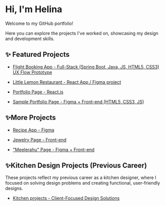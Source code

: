 # Hi, I'm Helina 

Welcome to my GitHub portfolio! 

Here you can explore the projects I've worked on, showcasing my design and development skills.

## ✨ Featured Projects
  
- [Flight Booking App - Full-Stack (Spring Boot, Java, JS, HTML5, CSS3)  UX Flow Prototype](https://github.com/HelinaJarvesaar/myFlightBookingApp.git)

- [Little Lemon Restaurant  - React App / Figma project](https://github.com/HelinaJarvesaar/Little_Lemon_Restaurant_App.git)
  
- [Portfolio Page - React.js](https://github.com/HelinaJarvesaar/Portfolio-Page-React.git)
  
- [Sample Portfolio Page - Figma + Front-end (HTML5, CSS3, JS)](https://github.com/HelinaJarvesaar/Sample_Portfolio.git)


## ✨More Projects

- [Recipe App - Figma](https://github.com/HelinaJarvesaar/Recipe_App.git)
  
- [Jewelry Page - Front-end](https://github.com/HelinaJarvesaar/Jewerly_Page.git)
  
- ["Meelerahu" Page - Figma + Front-end](https://github.com/HelinaJarvesaar/Meelerahu_Page.git)


## ✨Kitchen Design Projects (Previous Career)

These projects reflect my previous career as a kitchen designer, where I focused on solving design problems and creating functional, user-friendly designs.

- [Kitchen projects - Client-Focused Design Solutions](https://github.com/HelinaJarvesaar/Kitchen_projects.git)
<!---
HelinaJarvesaar/HelinaJarvesaar is a ✨ special ✨ repository because its `README.md` (this file) appears on your GitHub profile.
You can click the Preview link to take a look at your changes.
--->
